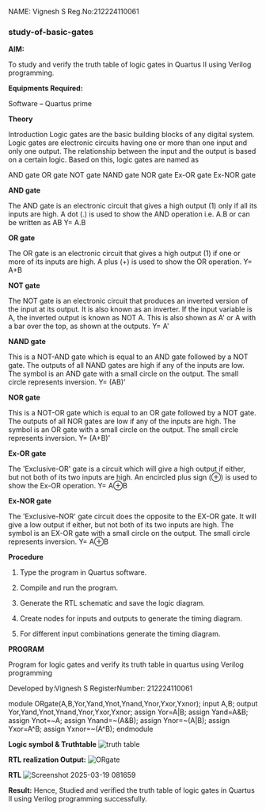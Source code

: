 NAME: Vignesh S
Reg.No:212224110061
### study-of-basic-gates

**AIM:** 

To study and verify the truth table of logic gates in Quartus II using Verilog programming.

**Equipments Required:**

Software – Quartus prime 

**Theory**

Introduction Logic gates are the basic building blocks of any digital system. Logic gates are electronic circuits having one or more than one input and only one output. The relationship between the input and the output is based on a certain logic. Based on this, logic gates are named as

AND gate OR gate NOT gate NAND gate NOR gate Ex-OR gate Ex-NOR gate

**AND gate**

The AND gate is an electronic circuit that gives a high output (1) only if all its inputs are high. A dot (.) is used to show the AND operation i.e. A.B or can be written as AB
Y= A.B

**OR gate** 

The OR gate is an electronic circuit that gives a high output (1) if one or more of its inputs are high. A plus (+) is used to show the OR operation.
Y= A+B

**NOT gate**

The NOT gate is an electronic circuit that produces an inverted version of the input at its output. It is also known as an inverter. If the input variable is A, the inverted output is known as NOT A. This is also shown as A' or A with a bar over the top, as shown at the outputs.
Y= A'

**NAND gate**

This is a NOT-AND gate which is equal to an AND gate followed by a NOT gate. The outputs of all NAND gates are high if any of the inputs are low. The symbol is an AND gate with a small circle on the output. The small circle represents inversion.
Y= (AB)’

**NOR gate**

This is a NOT-OR gate which is equal to an OR gate followed by a NOT gate. The outputs of all NOR gates are low if any of the inputs are high. The symbol is an OR gate with a small circle on the output. The small circle represents inversion.
Y= (A+B)’

**Ex-OR gate**

The 'Exclusive-OR' gate is a circuit which will give a high output if either, but not both of its two inputs are high. An encircled plus sign (⊕) is used to show the Ex-OR operation.
Y= A⊕B

**Ex-NOR gate**

The 'Exclusive-NOR' gate circuit does the opposite to the EX-OR gate. It will give a low output if either, but not both of its two inputs are high. The symbol is an EX-OR gate with a small circle on the output. The small circle represents inversion.
Y= A⊕B

**Procedure** 

1.	Type the program in Quartus software.

2.	Compile and run the program.

3.	Generate the RTL schematic and save the logic diagram.

4.	Create nodes for inputs and outputs to generate the timing diagram.

5.	For different input combinations generate the timing diagram.


**PROGRAM**

Program for logic gates and verify its truth table in quartus using Verilog programming

 Developed by:Vignesh S 
 RegisterNumber: 212224110061

module ORgate(A,B,Yor,Yand,Ynot,Ynand,Ynor,Yxor,Yxnor);
input A,B;
output Yor,Yand,Ynot,Ynand,Ynor,Yxor,Yxnor;
assign Yor=A|B;
assign Yand=A&B;
assign Ynot=~A;
assign Ynand=~(A&B);
assign Ynor=~(A|B);
assign Yxor=A^B;
assign Yxnor=~(A^B);
endmodule
 
**Logic symbol & Truthtable**
![truth table](https://github.com/user-attachments/assets/d9896bae-3acd-4862-bafb-2edd2e72f5a5)


**RTL realization Output:** 
![ORgate](https://github.com/user-attachments/assets/37487eb3-ffc1-4b20-94cd-8b1a680126d1)


**RTL**
![Screenshot 2025-03-19 081659](https://github.com/user-attachments/assets/430dc03f-8363-49bb-9456-389daaadbe74)


**Result:**
Hence, Studied and verified the truth table of logic gates in Quartus II using Verilog programming successfully.


